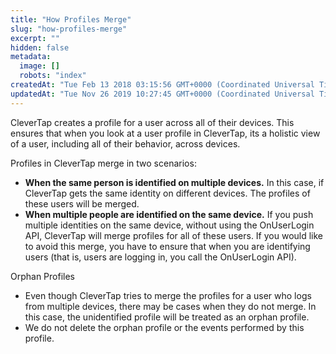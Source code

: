 ```yaml
---
title: "How Profiles Merge"
slug: "how-profiles-merge"
excerpt: ""
hidden: false
metadata: 
  image: []
  robots: "index"
createdAt: "Tue Feb 13 2018 03:15:56 GMT+0000 (Coordinated Universal Time)"
updatedAt: "Tue Nov 26 2019 10:27:45 GMT+0000 (Coordinated Universal Time)"
---
```

CleverTap creates a profile for a user across all of their devices. This ensures that when you look at a user profile in CleverTap, its a holistic view of a user, including all of their behavior, across devices.

Profiles in CleverTap merge in two scenarios:

- **When the same person is identified on multiple devices.** In this case, if CleverTap gets the same identity on different devices. The profiles of these users will be merged.
- **When multiple people are identified on the same device.** If you push multiple identities on the same device, without using the OnUserLogin API, CleverTap will merge profiles for all of these users. If you would like to avoid this merge, you have to ensure that when you are identifying users (that is, users are logging in, you call the OnUserLogin API).

Orphan Profiles

- Even though CleverTap tries to merge the profiles for a user who logs from multiple devices, there may be cases when they do not merge. In this case, the unidentified profile will be treated as an orphan profile.
- We do not delete the orphan profile or the events performed by this profile.
